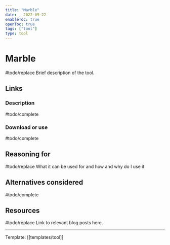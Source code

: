 ```yaml
---
title: "Marble"
date:   2022-09-22
enableToc: true
openToc: true
tags: ["tool"]
type: tool
---
```

# Marble
#todo/replace  Brief description of the tool.

## Links
### Description
#todo/complete
### Download or use
#todo/complete
## Reasoning for
#todo/replace What it can be used for and how and why do I use it
## Alternatives considered
#todo/complete
## Resources
#todo/replace Link to relevant blog posts here.

---
Template: [[templates/tool]]